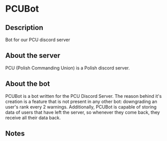 # PCUBot

## Description
Bot for our PCU discord server


## About the server

PCU (Polish Commanding Union) is a Polish discord server.

## About the bot

PCUBot is a bot written for the PCU Discord Server. 
The reason behind it's creation is a feature that is not present in any other bot: downgrading an user's rank every 2 warnings.
Additionally, PCUBot is capable of storing data of users that have left the server, so whenever they come back, they receive all their data back.

## Notes

